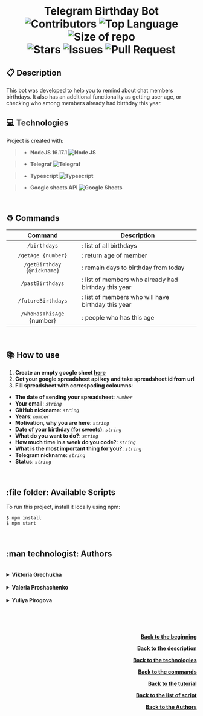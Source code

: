 # <p align="center"> Telegram Birthday Bot <br> ![Contributors][contributors] ![Top Language][top_language] ![Size of repo][repo_size] <br> ![Stars][stars] ![Issues][issues] ![Pull Request][pull_request]</p>

## :clipboard: Description

This bot was developed to help you to remind about chat members birthdays.
It also has an additional functionality as getting user age,
or checking who among members already had birthday this year.

## :computer: Technologies

Project is created with:

> - **NodeJS 16.17.1 ![Node JS][node_js_technologie]**

> - **Telegraf ![Telegraf][telegraf_technologie]**

> - **Typescript ![Typescript][typescript_technologie]**

> - **Google sheets API ![Google Sheets][google_sheets_technologie]**

<br>

## :gear: Commands

|          Command           | Description                                          |
| :------------------------: | ---------------------------------------------------- |
|        `/birthdays`        | : list of all birthdays                              |
|     `/getAge {number}`     | : return age of member                               |
| `/getBirthday {@nickname}` | : remain days to birthday from today                 |
|      `/pastBirthdays`      | : list of members who already had birthday this year |
|     `/futureBirthdays`     | : list of members who will have birthday this year   |
| `/whoHasThisAge` {number}  | : people who has this age                            |

<br>

## :books: How to use

1. **Create an empty google sheet [here][googlesheets_link]**
2. **Get your google spreadsheet api key and take spreadsheet id from url**
3. **Fill spreadsheet with correspoding coloumns**:

- **The date of sending your spreadsheet**: _`number`_
- **Your email**: _`string`_
- **GitHub nickname**: _`string`_
- **Years**: _`number`_
- **Motivation, why you are here**: _`string`_
- **Date of your birthday (for sweets)**: _`string`_
- **What do you want to do?**: _`string`_
- **How much time in a week do you code?**: _`string`_
- **What is the most important thing for you?**: _`string`_
- **Telegram nickname**: _`string`_
- **Status**: _`string`_

<br>

## :file folder: Available Scripts

To run this project, install it locally using npm:

```
$ npm install
$ npm start
```

<br>

## :man technologist: Authors

<br>

<details>
    <summary>
        <b>Viktoria Grechukha</b>
    </summary>
    <br>

- GitHub - is [here][viktoria_github]
- LinkedIn - is [here][viktoria_linkedin]

</details>

<br>

<details>        
    <summary>
        <b>Valeria Proshachenko</b>
    </summary>
    <br>

- GitHub - is [here][valeria_github]
- LinkedIn - is [here][valeria_linkedin]

</details>

<br>

<details>        
    <summary>
        <b>Yuliya Pirogova</b>
    </summary>
    <br>

- GitHub - is [here][julia_github]
- LinkedIn - is [here][julia_linkedin]

    <br>

</details>

<br> <br> <br>

<p align="right"><a href="#TOP"><b>Back to the beginning</b></a></p>
<p align="right"><a href="#clipboard-description"><b>Back to the description</b></a></p>
<p align="right"><a href="#computer-technologies"><b>Back to the technologies</b></a></p>
<p align="right"><a href="#gear-commands"><b>Back to the commands</b></a></p>
<p align="right"><a href="#books-how-to-use"><b>Back to the tutorial</b></a></p>
<p align="right"><a href="#-available-scripts"><b>Back to the list of script</b></a></p>
<p align="right"><a href="#-authors"><b>Back to the Authors</b></a></p>

<!--- Variables --->
<!-- https://www.markdownguide.org/basic-syntax/#reference-style-links -->

<!--- Google Sheets link --->

[googlesheets_link]: https://www.google.com/sheets/about/

<!--- Authors links --->

<!--- Github --->

[viktoria_github]: https://github.com/vgrechukha
[valeria_github]: https://github.com/Valerchixxx
[julia_github]: https://github.com/YuliyaDM

<!--- LinkedIn --->

[viktoria_linkedin]: https://www.linkedin.com/in/vhrechukha/
[valeria_linkedin]: https://www.linkedin.com/in/%D0%B2%D0%B0%D0%BB%D0%B5%D1%80%D0%B8%D1%8F-%D0%BF%D1%80%D0%BE%D1%88%D0%B0%D1%87%D0%B5%D0%BD%D0%BA%D0%BE-71a506252/
[julia_linkedin]: https://www.linkedin.com/in/yuliya-pirogova-99880b245/

<!--- Shiels --->

<!--- About the repository --->

[repo_size]: https://img.shields.io/github/repo-size/shpp-afterjs/birthday_bot?style=flat-square&labelColor=64500a&color=yellow
[contributors]: https://img.shields.io/github/contributors/shpp-afterjs/birthday_bot.svg?style=flat-square&color=purple&labelColor=4a004a
[stars]: https://img.shields.io/github/stars/shpp-afterjs/birthday_bot.svg?style=flat-square
[issues]: https://shields.io/github/issues-raw/shpp-afterjs/birthday_bot?style=flat-square
[pull_request]: https://shields.io/github/issues-pr/shpp-afterjs/birthday_bot?style=flat-square
[top_language]: https://img.shields.io/github/languages/top/shpp-afterjs/birthday_bot.svg?style=flat-square&logo=github&color=darkgreen&labelColor=023302

<!--- Technologies --->

[telegraf_technologie]: https://img.shields.io/badge/Telegraf-black.svg?style=for-the-badge&logo=telegram&logoColor=e741ff&color=222
[node_js_technologie]: https://img.shields.io/badge/Node%20JS-black.svg?style=for-the-badge&logo=Node.js&logoColor=30bbff&color=222
[typescript_technologie]: https://img.shields.io/badge/Typescript-black.svg?style=for-the-badge&logo=Typescript&logoColor=336fff&color=222
[google_sheets_technologie]: https://img.shields.io/badge/Google%20sheets-black.svg?style=for-the-badge&logo=Google%20Sheets&logoColor=119111&color=222
